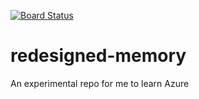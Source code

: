 [![Board Status](https://fredrikoller.visualstudio.com/95cd29b8-9c75-4f8e-a311-eb8696086308/43ca003d-bb6f-4d1f-99a8-c1fccd2ed3a6/_apis/work/boardbadge/43d1fa28-1c1a-42b3-a130-ec8ff59f8f13)](https://fredrikoller.visualstudio.com/95cd29b8-9c75-4f8e-a311-eb8696086308/_boards/board/t/43ca003d-bb6f-4d1f-99a8-c1fccd2ed3a6/Microsoft.RequirementCategory)
# redesigned-memory
An experimental repo for me to learn Azure
